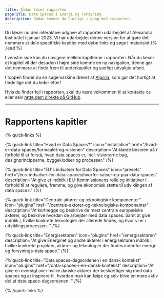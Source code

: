 ```yaml
---
title: Sådan læses rapporten
pageTitle: Data Spaces i Energi og Forsyning
description: Sådan kommer du hurtigt i gang med rapporten.
---
```


Du læser nu den interaktive udgave af rapporten udarbejdet af Alexandra Instituttet i januar 2023. Vi har udarbejdet denne version for at gøre det nemmere at dele specifikke kapitler med dybe links og søge i materialet.{% .lead %}

I venstre side kan du navigere mellem kapitlerne i rapporten. Når du læser et kapitel vil der desuden i højre side komme en ny navigation, denne gør det nemmere at finde frem til underkapitler og særligt udvalgte afsnit.

I toppen finder du en søgemaskine drevet af [Algolia](https://www.algolia.com), som gør det hurtigt at finde lige det du leder efter!

Hvis du finder fejl i rapporten, skal du være velkommen til at kontakte os eller selv [rette dem direkte på GitHub](https://github.com/boetter/data-spaces-rapport).

---

# Rapportens kapitler

{% quick-links %}

{% quick-link title="Hvad er Data Spaces?" icon="installation" href="/hvad-er-data-spaces/formaalet-og-visionen" description="At klæde læseren på i forhold til at forstå, hvad data spaces er, incl. visionerne bag, designprincipperne, byggeklodser og processer." /%}

{% quick-link title="EU's indsatser for Data Spaces" icon="presets" href="/eus-indsatser-for-data-spaces/hvorfor-satser-eu-paa-data-spaces" description="At give et indblik i EU-Kommissionens rolle og initiativer i forhold til at regulere, fremme, og give økonomisk støtte til udviklingen af data spaces." /%}

{% quick-link title="Centrale aktører og teknologiske komponenter" icon="plugins" href="/centrale-aktorer-og-teknologiske-komponenter" description="At kortlægge og beskrive de mest centrale europæiske aktører, og beskrive hvordan de arbejder med data spaces. Samt at give indblik i, hvilke konkrete teknologier der allerede findes, og hvor vi er i udviklingsprocessen. " /%}

{% quick-link title="Energisektoren" icon="plugins" href="/energisektoren" description="At give Energinet og andre aktører i energisektoren indblik i, hvilke konkrete projekter, aktører og teknologier der findes indenfor energi- og forsynings-data space." /%}

{% quick-link title="Data spaces-dagsordenen i en dansk kontekst" icon="plugins" href="/data-spaces-i-en-dansk-kontekst" description="At give en oversigt over hvilke danske aktører der beskæftiger sig med data spaces og at inspirere til, hvordan man kan følge og selv blive en mere aktiv del af data space-dagsordenen. " /%}

{% /quick-links %}
